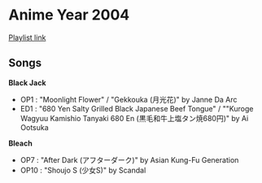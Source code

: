 # Anime Year 2004

[Playlist link]()

## Songs

**Black Jack**
* OP1 : "Moonlight Flower" / "Gekkouka (月光花)" by Janne Da Arc
* ED1 : "680 Yen Salty Grilled Black Japanese Beef Tongue" / ""Kuroge Wagyuu Kamishio Tanyaki 680 En (黒毛和牛上塩タン焼680円)" by Ai Ootsuka

**Bleach**
* OP7 : "After Dark (アフターダーク)" by Asian Kung-Fu Generation
* OP10 : "Shoujo S (少女S)" by Scandal
